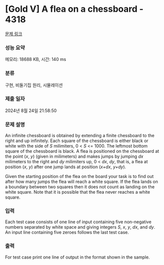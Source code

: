 # [Gold V] A flea on a chessboard - 4318 

[문제 링크](https://www.acmicpc.net/problem/4318) 

### 성능 요약

메모리: 18688 KB, 시간: 140 ms

### 분류

구현, 비둘기집 원리, 시뮬레이션

### 제출 일자

2024년 8월 24일 21:58:50

### 문제 설명

<p>An infinite chessboard is obtained by extending a finite chessboard to the right and up infinitely. Each square of the chessboard is either black or white with the side of <em>S</em> milimiters, 0 < <em>S</em> <= 1000. The leftmost bottom square of the chessboard is black. A flea is positioned on the chessboard at the point (<em>x</em>, <em>y</em>) (given in milimeters) and makes jumps by jumping <em>dx</em> milimeters to the right and <em>dy</em> milimiters up, 0 < <em>dx</em>, <em>dy</em>, that is, a flea at position (<em>x</em>, <em>y</em>) after one jump lands at position (<em>x+dx</em>, <em>y+dy</em>).</p>

<p>Given the starting position of the flea on the board your task is to find out after how many jumps the flea will reach a white square. If the flea lands on a boundary between two squares then it does not count as landing on the white square. Note that it is possible that the flea never reaches a white square.</p>

### 입력 

 <p>Each test case consists of one line of input containing five non-negative numbers separated by white space and giving integers <em>S</em>, <em>x</em>, <em>y</em>, <em>dx</em>, and <em>dy</em>. An input line containing five zeroes follows the last test case.</p>

### 출력 

 <p>For test case print one line of output in the format shown in the sample.</p>

